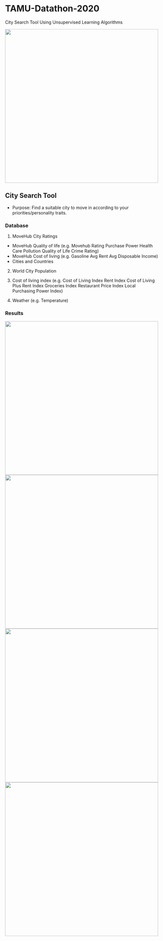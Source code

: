 # TAMU-Datathon-2020
City Search Tool Using Unsupervised Learning Algorithms

<img src="https://user-images.githubusercontent.com/65777681/96364428-4168ee00-1100-11eb-9043-0fcf2a2658d7.PNG" width="500">

## City Search Tool

- Purpose: Find a suitable city to move in according to your priorities/personality traits. 

### Database

1) MoveHub City Ratings

  - MoveHub Quality of life (e.g. Movehub Rating	Purchase Power	Health Care	Pollution	Quality of Life	Crime Rating)
  - MoveHub Cost of living (e.g. Gasoline	Avg Rent	Avg Disposable Income)
  - Cities and Countries
     
2) World City Population

3) Cost of living index (e.g. Cost of Living Index	Rent Index	Cost of Living Plus Rent Index	Groceries Index	Restaurant Price Index	Local Purchasing Power Index)

4) Weather (e.g. Temperature)

### Results

<img src="https://user-images.githubusercontent.com/65777681/96364440-504fa080-1100-11eb-874f-f881fe60325c.PNG" width="500">

<img src="https://user-images.githubusercontent.com/65777681/96364482-7f661200-1100-11eb-9359-e4fd4cd15ba6.PNG" width="500">

<img src="https://user-images.githubusercontent.com/65777681/96364490-8d1b9780-1100-11eb-811d-4bd22ff330b6.PNG" width="500">

<img src="https://user-images.githubusercontent.com/65777681/96364522-9d337700-1100-11eb-9ff4-1c5f1305e0de.PNG" width="500">
